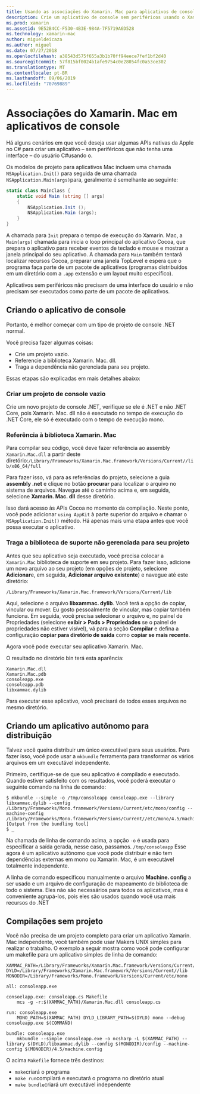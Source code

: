 ```yaml
---
title: Usando as associações do Xamarin. Mac para aplicativos de console
description: Crie um aplicativo de console sem periféricos usando o Xamarin. Mac para acessar as APIs nativas do macOS.
ms.prod: xamarin
ms.assetid: 9E52B4CC-F530-4B3E-984A-7F5719A6D528
ms.technology: xamarin-mac
author: migueldeicaza
ms.author: miguel
ms.date: 07/27/2018
ms.openlocfilehash: a38543d575f655a3b1b70ff94eece7fef1bf2d40
ms.sourcegitcommit: 57f815bf0024b1afe9754c0e28054fc0a53ce302
ms.translationtype: MT
ms.contentlocale: pt-BR
ms.lasthandoff: 09/06/2019
ms.locfileid: "70769889"
---
```

# <a name="xamarinmac-bindings-in-console-apps"></a>Associações do Xamarin. Mac em aplicativos de console

Há alguns cenários em que você deseja usar algumas APIs nativas da Apple no C# para criar um aplicativo &ndash; sem periféricos que não tenha uma interface &ndash; do usuário C#usando o.

Os modelos de projeto para aplicativos Mac incluem uma chamada `NSApplication.Init()` para seguida de uma chamada `NSApplication.Main(args)`para, geralmente é semelhante ao seguinte:

```csharp
static class MainClass {
    static void Main (string [] args)
    {
        NSApplication.Init ();
        NSApplication.Main (args);
    }
}
```

A chamada para `Init` prepara o tempo de execução do Xamarin. Mac, a `Main(args)` chamada para inicia o loop principal do aplicativo Cocoa, que prepara o aplicativo para receber eventos de teclado e mouse e mostrar a janela principal do seu aplicativo.   A chamada para `Main` também tentará localizar recursos Cocoa, preparar uma janela TopLevel e espera que o programa faça parte de um pacote de aplicativos (programas distribuídos em um diretório com a `.app` extensão e um layout muito específico).

Aplicativos sem periféricos não precisam de uma interface do usuário e não precisam ser executados como parte de um pacote de aplicativos.

## <a name="creating-the-console-app"></a>Criando o aplicativo de console

Portanto, é melhor começar com um tipo de projeto de console .NET normal.

Você precisa fazer algumas coisas:

- Crie um projeto vazio.
- Referencie a biblioteca Xamarin. Mac. dll.
- Traga a dependência não gerenciada para seu projeto.

Essas etapas são explicadas em mais detalhes abaixo:

### <a name="create-an-empty-console-project"></a>Criar um projeto de console vazio

Crie um novo projeto de console .NET, verifique se ele é .NET e não .NET Core, pois Xamarin. Mac. dll não é executado no tempo de execução do .NET Core, ele só é executado com o tempo de execução mono.

### <a name="reference-the-xamarinmac-library"></a>Referência à biblioteca Xamarin. Mac

Para compilar seu código, você deve fazer referência ao assembly `Xamarin.Mac.dll` a partir deste diretório:`/Library/Frameworks/Xamarin.Mac.framework/Versions/Current//lib/x86_64/full`

Para fazer isso, vá para as referências do projeto, selecione a guia **assembly .net** e clique no botão **procurar** para localizar o arquivo no sistema de arquivos.  Navegue até o caminho acima e, em seguida, selecione **Xamarin. Mac. dll** desse diretório.

Isso dará acesso às APIs Cocoa no momento da compilação.   Neste ponto, você pode adicionar `using AppKit` à parte superior do arquivo e chamar o `NSApplication.Init()` método.   Há apenas mais uma etapa antes que você possa executar o aplicativo.

### <a name="bring-the-unmanaged-support-library-into-your-project"></a>Traga a biblioteca de suporte não gerenciada para seu projeto

Antes que seu aplicativo seja executado, você precisa colocar a `Xamarin.Mac` biblioteca de suporte em seu projeto.   Para fazer isso, adicione um novo arquivo ao seu projeto (em opções de projeto, selecione **Adicionar**e, em seguida, **Adicionar arquivo existente**) e navegue até este diretório:

`/Library/Frameworks/Xamarin.Mac.framework/Versions/Current/lib`

Aqui, selecione o arquivo **libxammac. dylib**.   Você terá a opção de copiar, vincular ou mover.   Eu gosto pessoalmente de vincular, mas copiar também funciona.    Em seguida, você precisa selecionar o arquivo e, no painel de Propriedades (selecione **exibir > Pads > Propriedades** se o painel de propriedades não estiver visível), vá para a seção **Compilar** e defina a configuração **copiar para diretório de saída** como **copiar se mais recente**.

Agora você pode executar seu aplicativo Xamarin. Mac.

O resultado no diretório bin terá esta aparência:

```
Xamarin.Mac.dll
Xamarin.Mac.pdb
consoleapp.exe
consoleapp.pdb
libxammac.dylib
```

Para executar esse aplicativo, você precisará de todos esses arquivos no mesmo diretório.

## <a name="building-a-standalone-application-for-distribution"></a>Criando um aplicativo autônomo para distribuição

Talvez você queira distribuir um único executável para seus usuários.  Para fazer isso, você pode usar a `mkbundle` ferramenta para transformar os vários arquivos em um executável independente.

Primeiro, certifique-se de que seu aplicativo é compilado e executado.   Quando estiver satisfeito com os resultados, você poderá executar o seguinte comando na linha de comando:

```
$ mkbundle --simple -o /tmp/consoleapp consoleapp.exe --library libxammac.dylib --config /Library/Frameworks/Mono.framework/Versions/Current/etc/mono/config --machine-config /Library/Frameworks/Mono.framework/Versions/Current//etc/mono/4.5/machine.config
[Output from the bundling tool]
$ _
```

Na chamada de linha de comando acima, a opção `-o` é usada para especificar a saída gerada, nesse caso, passamos. `/tmp/consoleapp`   Esse agora é um aplicativo autônomo que você pode distribuir e não tem dependências externas em mono ou Xamarin. Mac, é um executável totalmente independente.

A linha de comando especificou manualmente o arquivo **Machine. config** a ser usado e um arquivo de configuração de mapeamento de biblioteca de todo o sistema.   Eles não são necessários para todos os aplicativos, mas é conveniente agrupá-los, pois eles são usados quando você usa mais recursos do .NET

## <a name="project-less-builds"></a>Compilações sem projeto

Você não precisa de um projeto completo para criar um aplicativo Xamarin. Mac independente, você também pode usar Makers UNIX simples para realizar o trabalho.   O exemplo a seguir mostra como você pode configurar um makefile para um aplicativo simples de linha de comando:

```
XAMMAC_PATH=/Library/Frameworks/Xamarin.Mac.framework/Versions/Current//lib/x86_64/full/
DYLD=/Library/Frameworks/Xamarin.Mac.framework/Versions/Current//lib
MONODIR=/Library/Frameworks/Mono.framework/Versions/Current/etc/mono

all: consoleapp.exe

consoelapp.exe: consoleapp.cs Makefile
    mcs -g -r:$(XAMMAC_PATH)/Xamarin.Mac.dll consoleapp.cs
    
run: consoleapp.exe
    MONO_PATH=$(XAMMAC_PATH) DYLD_LIBRARY_PATH=$(DYLD) mono --debug consoleapp.exe $(COMMAND)

bundle: consoleapp.exe
    mkbundle --simple consoleapp.exe -o ncsharp -L $(XAMMAC_PATH) --library $(DYLD)/libxammac.dylib --config $(MONODIR)/config --machine-config $(MONODIR)/4.5/machine.config
```

O acima `Makefile` fornece três destinos:

- `make`criará o programa
- `make run`compilará e executará o programa no diretório atual
- `make bundle`criará um executável independente
